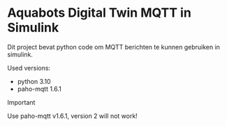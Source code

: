 # Aquabots Digital Twin MQTT in Simulink

Dit project bevat python code om MQTT berichten te kunnen gebruiken in simulink.

Used versions:
- python 3.10
- paho-mqtt 1.6.1

> [!IMPORTANT]
> Use paho-mqtt v1.6.1, version 2 will not work!


